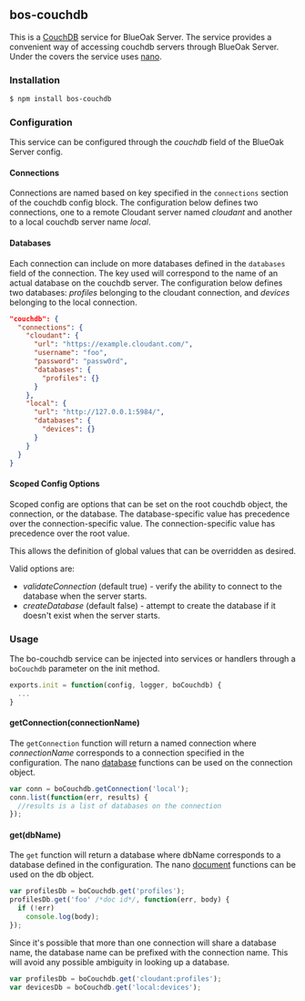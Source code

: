 ## bos-couchdb

This is a [CouchDB](https://couchdb.apache.org/) service for BlueOak Server.
The service provides a convenient way of accessing couchdb servers through BlueOak Server.
Under the covers the service uses [nano](https://github.com/dscape/nano).

### Installation

```bash
$ npm install bos-couchdb
```

### Configuration

This service can be configured through the _couchdb_ field of the BlueOak Server config.

#### Connections
Connections are named based on key specified in the `connections` section of the couchdb config block.
The configuration below defines two connections, one to a remote Cloudant server named _cloudant_ and another to a local couchdb server name _local_.

#### Databases
Each connection can include on more databases defined in the `databases` field of the connection.
The key used will correspond to the name of an actual database on the couchdb server.
The configuration below defines two databases: _profiles_ belonging to the cloudant connection, and _devices_ belonging to the local connection.

```json
"couchdb": {
  "connections": {
    "cloudant": {
      "url": "https://example.cloudant.com/",
      "username": "foo",
      "password": "passw0rd",
      "databases": {
        "profiles": {}
      }
    },
    "local": {
      "url": "http://127.0.0.1:5984/",
      "databases": {
        "devices": {}
      }
    }
  }
}
```

#### Scoped Config Options

Scoped config are options that can be set on the root couchdb object, the connection, or the database.
The database-specific value has precedence over the connection-specific value.
The connection-specific value has precedence over the root value.

This allows the definition of global values that can be overridden as desired.

Valid options are:
* *validateConnection* (default true) - verify the ability to connect to the database when the server starts.
* *createDatabase* (default false) - attempt to create the database if it doesn't exist when the server starts.

### Usage

The bo-couchdb service can be injected into services or handlers through a `boCouchdb` parameter on the init method.

```js
exports.init = function(config, logger, boCouchdb) {
  ...
}
```

#### getConnection(connectionName)
The `getConnection` function will return a named connection where _connectionName_ corresponds to a connection specified in the configuration.
The nano [database](https://github.com/dscape/nano#database-functions) functions can be used on the connection object.

```js
var conn = boCouchdb.getConnection('local');
conn.list(function(err, results) {
  //results is a list of databases on the connection
});
```

#### get(dbName)
The `get` function will return a database where dbName corresponds to a database defined in the configuration.
The nano [document](https://github.com/dscape/nano#document-functions) functions can be used on the db object.

```js
var profilesDb = boCouchdb.get('profiles');
profilesDb.get('foo' /*doc id*/, function(err, body) {
  if (!err)
    console.log(body);
});
```

Since it's possible that more than one connection will share a database name, the database name can be prefixed with the connection name.
This will avoid any possible ambiguity in looking up a database.

```js
var profilesDb = boCouchdb.get('cloudant:profiles');
var devicesDb = boCouchdb.get('local:devices');
```



